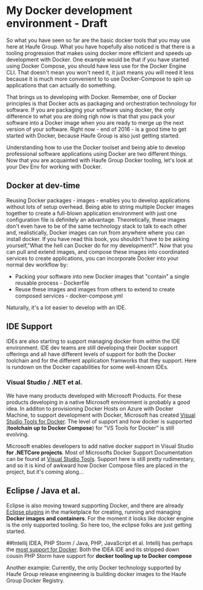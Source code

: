 # My Docker development environment - Draft

So what you have seen so far are the basic docker tools that you may use here at Haufe Group. What you have hopefully also noticed is that there is a tooling progression that makes using docker more efficient and speeds up development with Docker. One example would be that if you have started using Docker Compose, you should have less use for the Docker Engine CLI. That doesn't mean you won't need it, it just means you will need it less because it is much more convenient to to use Docker-Compose to spin up applications that can actually do something.

That brings us to developing with Docker. Remember, one of Docker principles is that Docker acts as packaging and orchestration technology for software. If you are packaging your software using docker, the only difference to what you are doing righ now is that that you pack your software into a Docker image when you are ready to merge up the next version of your software. Right now - end of 2016 - is a good time to get started with Docker, because Haufe Group is also just getting started. 

Understanding how to use the Docker toolset and being able to develop professional software applications using Docker are two different things. Now that you are acquainted with Haufe Group Docker tooling, let's look at your Dev Env for working with Docker. 

## Docker at dev-time
Reusing Docker packages - images - enables you to develop applications without lots of setup overhead. Being able to string multiple Docker images together to create a full-blown application environment with just one configuration file is definitely an advantage. Theoretically, these images don't even have to be of the same technology stack to talk to each other and, realistically, Docker images can run from anywhere where you can install docker. If you have read this book, you shouldn't have to be asking yourself,"What the hell can Docker do for my development?". Now that you can pull and extend images, and compose these images into coordinated services to create applications, you can incorporate Docker into your normal dev workflow by:

* Packing your software into new Docker images that "contain" a single reusable process - Dockerfile
* Reuse these images and images from others to extend to create composed services - docker-compose.yml

Naturally, it's a lot easier to develop with an IDE. 

## IDE Support
IDEs are also starting to support managing docker from within the IDE environment.  IDE dev teams are still developing their Docker support offerings and all have different levels of support for both the Docker toolchain and for the different application framworks that they support. Here is rundown on the Docker capabilities for some well-known IDEs.

### Visual Studio / .NET et al.

We have many products developed with Microsoft Products. For these products developing in a native Microsoft environment is probably a good idea. In additon to provisioning Docker Hosts on Azure with Docker Machine, to support development with Docker, Microsoft has created [Visual Studio Tools for Docker](https://marketplace.visualstudio.com/items?itemName=MicrosoftCloudExplorer.VisualStudioToolsforDocker-Preview). The level of support and how docker is supported (**toolchain up to Docker Compose**) for "VS Tools for Docker" is still evolving.

Microsoft enables developers to add native docker support in Visual Studio **for .NETCore projects**. Most of Microsofts Docker Support Documentation can be found at [Visual Studio Tools](https://marketplace.visualstudio.com/items?itemName=MicrosoftCloudExplorer.VisualStudioToolsforDocker-Preview). Support here is  still pretty rudimentary, and so it is kind of awkward how Docker Compose files are placed in the project, but it's coming along...

## Eclipse / Java et al.
Eclipse is also moving toward supporting  Docker, and there are already [Eclipse plugins](https://marketplace.eclipse.org/search/site/%2522Docker%2522) in the marketplace for creating, running and managing **Docker images and containers**. For the moment it looks like docker engine is the only supported tooling. So here too, the eclipse folks are just getting started. 

##Intellij IDEA, PHP Storm / Java, PHP, JavaScript et al.
Intellij has perhaps the [most support for Docker](https://www.jetbrains.com/help/idea/2016.2/docker.html). Both the IDEA IDE and its stripped down cousin PHP Storm have support for **docker tooling up to Docker compose**

Another example: Currently, the only Docker technology supported by Haufe Group release engineering is building docker images to the Haufe Group Docker Registry. 





